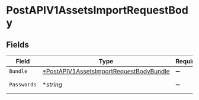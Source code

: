 # PostAPIV1AssetsImportRequestBody


## Fields

| Field                                                                                                        | Type                                                                                                         | Required                                                                                                     | Description                                                                                                  | Example                                                                                                      |
| ------------------------------------------------------------------------------------------------------------ | ------------------------------------------------------------------------------------------------------------ | ------------------------------------------------------------------------------------------------------------ | ------------------------------------------------------------------------------------------------------------ | ------------------------------------------------------------------------------------------------------------ |
| `Bundle`                                                                                                     | [*PostAPIV1AssetsImportRequestBodyBundle](../../models/operations/postapiv1assetsimportrequestbodybundle.md) | :heavy_minus_sign:                                                                                           | N/A                                                                                                          |                                                                                                              |
| `Passwords`                                                                                                  | **string*                                                                                                    | :heavy_minus_sign:                                                                                           | N/A                                                                                                          | {"databases/{{DatabaseYAMLFile}}": "{{DatabasePassword}}"}                                                   |